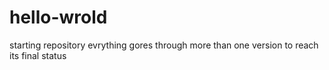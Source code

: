 # hello-wrold
starting repository
evrything gores through more than one version to reach its final status
